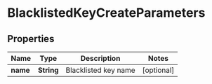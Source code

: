 

# BlacklistedKeyCreateParameters

## Properties

Name | Type | Description | Notes
------------ | ------------- | ------------- | -------------
**name** | **String** | Blacklisted key name |  [optional]



